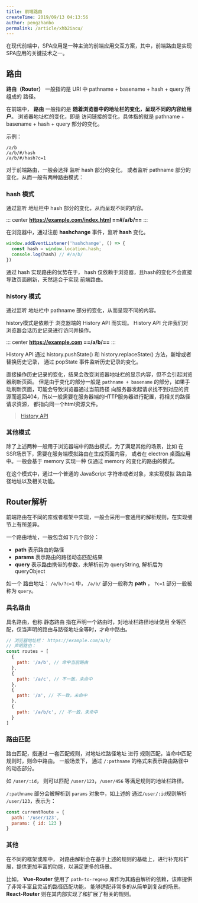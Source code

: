 ```yaml
---
title: 前端路由
createTime: 2019/09/13 04:13:56
author: pengzhanbo
permalink: /article/xhb2iacu/
---
```


在现代前端中，SPA应用是一种主流的前端应用交互方案，其中，前端路由是实现SPA应用的关键技术之一。

<!-- more -->

## 路由

**路由（Router）** 一般指的是 URI 中 pathname + basename + hash + query 所组成的 路径。

在前端中， **路由** 一般指的是 **随着浏览器中的地址栏的变化，呈现不同的内容给用户**。
浏览器地址栏的变化，即是 访问链接的变化，具体指的就是 pathname + basename + hash + query 部分的变化。

示例：

```
/a/b
/a/b/#/hash
/a/b/#/hash?c=1
```

对于前端路由，一般会选择 监听 hash 部分的变化， 或者监听 pathname 部分的变化，从而一般有两种路由模式：


### hash 模式

通过监听 地址栏中 hash 部分的变化，从而呈现不同的内容。

::: center
**https://example.com/index.html ==#/a/b/==**
:::

在浏览器中，通过注册 **hashchange** 事件，监听 **hash** 变化。

``` js
window.addEventListener('hashchange', () => {
  const hash = window.location.hash;
  console.log(hash) // #/a/b/
})
```

通过 hash 实现路由的优势在于， hash 仅依赖于浏览器，且hash的变化不会直接导致页面刷新，天然适合于实现 前端路由。

### history 模式

通过监听 地址栏中 pathname 部分的变化，从而呈现不同的内容。

history模式是依赖于 浏览器端的 History API 而实现。
History API 允许我们对浏览器会话历史记录进行访问并操作。

::: center
**https://example.com ==/a/b/==**
:::

History API 通过 history.pushState() 和 history.replaceState() 方法，新增或者替换历史记录，
通过 popState 事件监听历史记录的变化。


直接操作历史记录的变化，结果会改变浏览器地址栏的显示内容，但不会引起浏览器刷新页面。
但是由于变化的部分一般是 `pathname + basename` 的部分，如果手动刷新页面，可能会导致浏览器通过当前路径
向服务器发起请求找不到对应的资源而返回404，所以一般需要在服务器端的HTTP服务器进行配置，将相关的路径请求资源，
都指向同一个html资源文件。

> [History API](https://developer.mozilla.org/zh-CN/docs/Web/API/History_API)

### 其他模式

除了上述两种一般用于浏览器端中的路由模式，为了满足其他的场景，比如 在SSR场景下，需要在服务端模拟路由在生成页面内容，
或者在 electron 桌面应用中。一般会基于 memory 实现一种 仅通过 memory 的变化的路由的模式。

在这个模式中，通过一个普通的 JavaScript 字符串或者对象，来实现模拟 路由路径地址以及相关功能。

## Router解析

前端路由在不同的库或者框架中实现，一般会采用一套通用的解析规则，在实现细节上有所差异。

一个路由地址，一般包含如下几个部分：

- **path** 表示路由的路径
- **params** 表示路由的路径动态匹配结果
- **query** 表示路由携带的参数，未解析前为 queryString, 解析后为 queryObject

如一个 路由地址： `/a/b/?c=1` 中， `/a/b/` 部分一般称为 **path** ， `?c=1` 部分一般被称为 `query`。

### 具名路由

具名路由，也称 静态路由 指在声明一个路由时，对地址栏路径地址使用 全等匹配，仅当声明的路由与路径地址全等时，才命中路由。

``` js
// 浏览器地址栏： https://example.com/a/b/
// 声明路由：
const routes = [
  {
    path: '/a/b', // 命中当前路由
  },
  {
    path: '/a/c', // 不一致，未命中
  },
  {
    path: '/a', // 不一致，未命中
  },
  {
    path: '/a/b/c', // 不一致，未命中
  }
]
```

### 路由匹配

路由匹配，指通过 一套匹配规则，对地址栏路径地址 进行 规则匹配，当命中匹配规则时，则命中路由。
一般场景下， 通过 `/:pathname` 的格式来表示路由路径中的动态部分。

如 `/user/:id`， 则可以匹配 `/user/123`，`/user/456` 等满足规则的地址栏路径。

`/:pathname` 部分会被解析到 `params` 对象中，如上述的 通过`/user/:id`规则解析 `/user/123`，表示为：

```js
const currentRoute = {
  path: '/user/123',
  params: { id: 123 }
}
```

### 其他

在不同的框架或库中， 对路由解析会在基于上述的规则的基础上，进行补充和扩展，提供更加丰富的功能，以满足更多的场景。

比如， **Vue-Router** 使用了 `path-to-regexp` 库作为其路由解析的依赖，该库提供了非常丰富且灵活的路径匹配功能，
能够适配非常多的从简单到复杂的场景。**React-Router** 则在其内部实现了和扩展了相关的规则。

